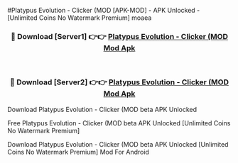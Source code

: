#Platypus Evolution - Clicker (MOD [APK-MOD] - APK Unlocked - [Unlimited Coins No Watermark Premium] moaea



<div align="center">

<h3>🔴 Download [Server1] 👉👉 <a href="https://momento.my/?title=Platypus_Evolution_-_Clicker_(MOD">Platypus Evolution - Clicker (MOD Mod Apk</a></h3><br>

<h3>🔴 Download [Server2] 👉👉 <a href="https://momento.my/?title=Platypus_Evolution_-_Clicker_(MOD">Platypus Evolution - Clicker (MOD Mod Apk</a></h3>
</div>



Download Platypus Evolution - Clicker (MOD beta APK Unlocked

Free Platypus Evolution - Clicker (MOD beta APK Unlocked [Unlimited Coins No Watermark Premium]

Download Platypus Evolution - Clicker (MOD beta APK Unlocked [Unlimited Coins No Watermark Premium] Mod For Android
